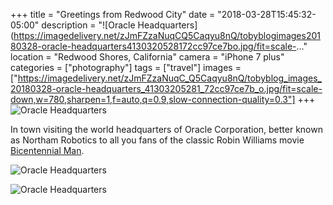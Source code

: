 +++
title = "Greetings from Redwood City"
date = "2018-03-28T15:45:32-05:00"
description = "![Oracle Headquarters](https://imagedelivery.net/zJmFZzaNuqCQ5Caqyu8nQ/tobyblogimages20180328-oracle-headquarters4130320528172cc97ce7bo.jpg/fit=scale-..."
location = "Redwood Shores, California"
camera = "iPhone 7 plus"
categories = ["photography"]
tags = ["travel"]
images = ["https://imagedelivery.net/zJmFZzaNuqC_Q5Caqyu8nQ/tobyblog_images_20180328-oracle-headquarters_41303205281_72cc97ce7b_o.jpg/fit=scale-down,w=780,sharpen=1,f=auto,q=0.9,slow-connection-quality=0.3"]
+++
![Oracle Headquarters](https://imagedelivery.net/zJmFZzaNuqC_Q5Caqyu8nQ/tobyblog_images_20180328-oracle-headquarters_41303205281_72cc97ce7b_o.jpg/fit=scale-down,w=780,sharpen=1,f=auto,q=0.9,slow-connection-quality=0.3)
<!--more-->

In town visiting the world headquarters of Oracle Corporation, better known as Northam Robotics to all you fans of the classic Robin Williams movie [Bicentennial Man](http://www.imdb.com/title/tt0182789/).

![Oracle Headquarters](https://imagedelivery.net/zJmFZzaNuqC_Q5Caqyu8nQ/tobyblog_images_20180328-oracle-headquarters_41260600642_af467ac1da_o.jpg/fit=scale-down,w=780,sharpen=1,f=auto,q=0.9,slow-connection-quality=0.3)

![Oracle Headquarters](https://imagedelivery.net/zJmFZzaNuqC_Q5Caqyu8nQ/tobyblog_images_20180328-oracle-headquarters_26431323287_6db7913659_o.jpg/fit=scale-down,w=780,sharpen=1,f=auto,q=0.9,slow-connection-quality=0.3)
